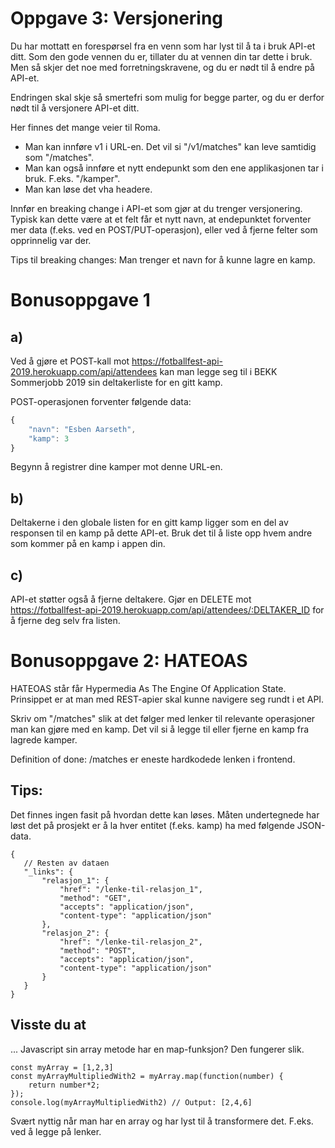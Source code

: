 
# Oppgave 3: Versjonering

Du har mottatt en forespørsel fra en venn som har lyst til å ta i bruk API-et ditt.
Som den gode vennen du er, tillater du at vennen din tar dette i bruk.
Men så skjer det noe med forretningskravene, og du er nødt til å endre på API-et.

Endringen skal skje så smertefri som mulig for begge parter, og du er derfor nødt til å versjonere API-et ditt.

Her finnes det mange veier til Roma.
* Man kan innføre v1 i URL-en. Det vil si "/v1/matches" kan leve samtidig som "/matches".
* Man kan også innføre et nytt endepunkt som den ene applikasjonen tar i bruk. F.eks. "/kamper".
* Man kan løse det vha headere.

Innfør en breaking change i API-et som gjør at du trenger versjonering. Typisk kan dette være at et felt får et nytt navn,
at endepunktet forventer mer data (f.eks. ved en POST/PUT-operasjon), eller ved å fjerne felter som opprinnelig var der.

Tips til breaking changes: Man trenger et navn for å kunne lagre en kamp.

# Bonusoppgave 1
## a)

Ved å gjøre et POST-kall mot https://fotballfest-api-2019.herokuapp.com/api/attendees kan man legge seg til i BEKK Sommerjobb 2019 sin deltakerliste for en gitt kamp.

POST-operasjonen forventer følgende data:
```js
{
    "navn": "Esben Aarseth",
    "kamp": 3
}
```

Begynn å registrer dine kamper mot denne URL-en.

## b)
Deltakerne i den globale listen for en gitt kamp ligger som en del av responsen til en kamp på dette API-et. Bruk det til å liste opp
hvem andre som kommer på en kamp i appen din.

## c)
API-et støtter også å fjerne deltakere. Gjør en DELETE mot https://fotballfest-api-2019.herokuapp.com/api/attendees/:DELTAKER_ID for å fjerne deg selv fra listen.



# Bonusoppgave 2: HATEOAS
HATEOAS står får Hypermedia As The Engine Of Application State. Prinsippet er at man med REST-apier skal kunne navigere seg rundt i et API.

Skriv om "/matches" slik at det følger med lenker til relevante operasjoner man kan gjøre med en kamp. Det vil si å legge til eller fjerne en kamp fra lagrede kamper.

Definition of done: /matches er eneste hardkodede lenken i frontend.

## Tips:
Det finnes ingen fasit på hvordan dette kan løses. Måten undertegnede har løst det på prosjekt er å la hver entitet (f.eks. kamp) ha med følgende
 JSON-data.

 ```
 {
    // Resten av dataen
    "_links": {
        "relasjon_1": {
            "href": "/lenke-til-relasjon_1",
            "method": "GET",
            "accepts": "application/json",
            "content-type": "application/json"
        },
        "relasjon_2": {
            "href": "/lenke-til-relasjon_2",
            "method": "POST",
            "accepts": "application/json",
            "content-type": "application/json"
        }
    }
 }
 ```

## Visste du at

... Javascript sin array metode har en map-funksjon?
Den fungerer slik.
```
const myArray = [1,2,3]
const myArrayMultipliedWith2 = myArray.map(function(number) {
    return number*2;
});
console.log(myArrayMultipliedWith2) // Output: [2,4,6]

```
Svært nyttig når man har en array og har lyst til å transformere det. F.eks. ved å legge på lenker.